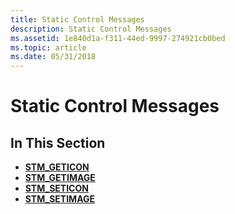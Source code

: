 ```yaml
---
title: Static Control Messages
description: Static Control Messages
ms.assetid: 1e840d1a-f311-44ed-9997-274921cb0bed
ms.topic: article
ms.date: 05/31/2018
---
```


# Static Control Messages

## In This Section

-   [**STM\_GETICON**](stm-geticon.md)
-   [**STM\_GETIMAGE**](stm-getimage.md)
-   [**STM\_SETICON**](stm-seticon.md)
-   [**STM\_SETIMAGE**](stm-setimage.md)

 

 




